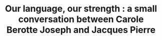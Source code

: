 ---
title: 'Our language, our strength : a small conversation between Carole Berotte Joseph and Jacques Pierre'
tags: [interview]
image: ./potomitan.jpg
pubDate: 2023-04-14
isDraft: false
isExternal: true
url: 'https://www.potomitan.info/ayiti/pierre_jacques/berotte_carole.php'
---